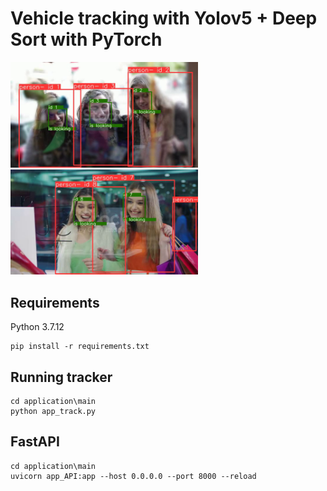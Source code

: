 # Vehicle tracking with Yolov5 + Deep Sort with PyTorch

<p>
<img src="videos/women2_frame334.PNG" width="300"/>
<img src="videos/women_frame218.PNG" width="300"/>
</p>



## Requirements

Python 3.7.12 

```
pip install -r requirements.txt
```

    
## Running tracker

```
cd application\main
python app_track.py
```


## FastAPI

```
cd application\main
uvicorn app_API:app --host 0.0.0.0 --port 8000 --reload

```



